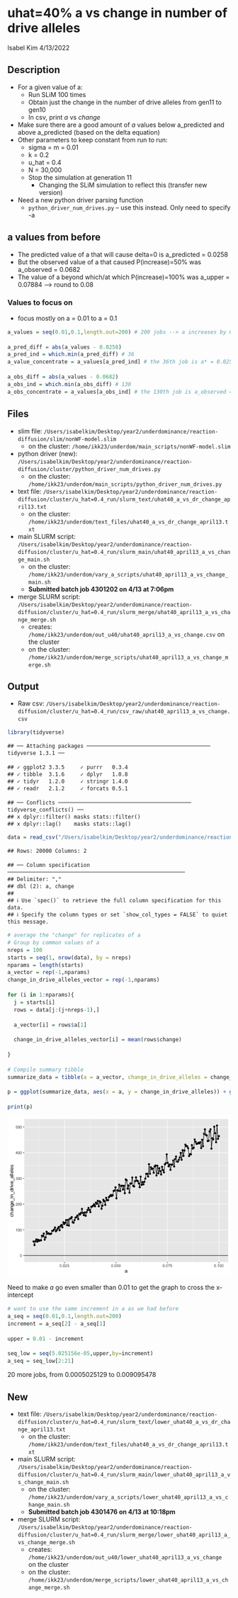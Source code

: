 uhat=40% a vs change in number of drive alleles
================
Isabel Kim
4/13/2022

## Description

-   For a given value of a:
    -   Run SLiM 100 times
    -   Obtain just the change in the number of drive alleles from gen11
        to gen10
    -   In csv, print *a* vs *change*
-   Make sure there are a good amount of *a* values below a_predicted
    and above a_predicted (based on the delta equation)
-   Other parameters to keep constant from run to run:
    -   sigma = m = 0.01
    -   k = 0.2
    -   u_hat = 0.4
    -   N = 30,000
    -   Stop the simulation at generation 11
        -   Changing the SLiM simulation to reflect this (transfer new
            version)
-   Need a new python driver parsing function
    -   `python_driver_num_drives.py` – use this instead. Only need to
        specify -a

## a values from before

-   The predicted value of a that will cause delta=0 is a_predicted =
    0.0258
-   But the observed value of a that caused P(increase)=50% was
    a_observed = 0.0682
-   The value of a beyond which/at which P(increase)=100% was a_upper =
    0.07884 –> round to 0.08

### Values to focus on

-   focus mostly on a = 0.01 to a = 0.1

``` r
a_values = seq(0.01,0.1,length.out=200) # 200 jobs --> a increases by 0.00045 only

a_pred_diff = abs(a_values - 0.0258)
a_pred_ind = which.min(a_pred_diff) # 36
a_value_concentrate = a_values[a_pred_ind] # the 36th job is a* = 0.02582915

a_obs_diff = abs(a_values - 0.0682)
a_obs_ind = which.min(a_obs_diff) # 130
a_obs_concentrate = a_values[a_obs_ind] # the 130th job is a_observed = 0.06834171
```

## Files

-   slim file:
    `/Users/isabelkim/Desktop/year2/underdominance/reaction-diffusion/slim/nonWF-model.slim`
    -   on the cluster:
        `/home/ikk23/underdom/main_scripts/nonWF-model.slim`
-   python driver (new):
    `/Users/isabelkim/Desktop/year2/underdominance/reaction-diffusion/cluster/python_driver_num_drives.py`
    -   on the cluster:
        `/home/ikk23/underdom/main_scripts/python_driver_num_drives.py`
-   text file:
    `/Users/isabelkim/Desktop/year2/underdominance/reaction-diffusion/cluster/u_hat=0.4_run/slurm_text/uhat40_a_vs_dr_change_april13.txt`
    -   on the cluster:
        `/home/ikk23/underdom/text_files/uhat40_a_vs_dr_change_april13.txt`
-   main SLURM script:
    `/Users/isabelkim/Desktop/year2/underdominance/reaction-diffusion/cluster/u_hat=0.4_run/slurm_main/uhat40_april13_a_vs_change_main.sh`
    -   on the cluster:
        `/home/ikk23/underdom/vary_a_scripts/uhat40_april13_a_vs_change_main.sh`
    -   **Submitted batch job 4301202 on 4/13 at 7:06pm**
-   merge SLURM script:
    `/Users/isabelkim/Desktop/year2/underdominance/reaction-diffusion/cluster/u_hat=0.4_run/slurm_merge/uhat40_april13_a_vs_change_merge.sh`
    -   creates:
        `/home/ikk23/underdom/out_u40/uhat40_april13_a_vs_change.csv` on
        the cluster
    -   on the cluster:
        `/home/ikk23/underdom/merge_scripts/uhat40_april13_a_vs_change_merge.sh`

## Output

-   Raw csv:
    `/Users/isabelkim/Desktop/year2/underdominance/reaction-diffusion/cluster/u_hat=0.4_run/csv_raw/uhat40_april13_a_vs_change.csv`

``` r
library(tidyverse)
```

    ## ── Attaching packages ─────────────────────────────────────── tidyverse 1.3.1 ──

    ## ✓ ggplot2 3.3.5     ✓ purrr   0.3.4
    ## ✓ tibble  3.1.6     ✓ dplyr   1.0.8
    ## ✓ tidyr   1.2.0     ✓ stringr 1.4.0
    ## ✓ readr   2.1.2     ✓ forcats 0.5.1

    ## ── Conflicts ────────────────────────────────────────── tidyverse_conflicts() ──
    ## x dplyr::filter() masks stats::filter()
    ## x dplyr::lag()    masks stats::lag()

``` r
data = read_csv("/Users/isabelkim/Desktop/year2/underdominance/reaction-diffusion/cluster/u_hat=0.4_run/csv_raw/uhat40_april13_a_vs_change.csv") %>% arrange(a)
```

    ## Rows: 20000 Columns: 2

    ## ── Column specification ────────────────────────────────────────────────────────
    ## Delimiter: ","
    ## dbl (2): a, change
    ## 
    ## ℹ Use `spec()` to retrieve the full column specification for this data.
    ## ℹ Specify the column types or set `show_col_types = FALSE` to quiet this message.

``` r
# average the "change" for replicates of a
# Group by common values of a
nreps = 100
starts = seq(1, nrow(data), by = nreps)
nparams = length(starts)
a_vector = rep(-1,nparams)
change_in_drive_alleles_vector = rep(-1,nparams)

for (i in 1:nparams){
  j = starts[i]
  rows = data[j:(j+nreps-1),]
  
  a_vector[i] = rows$a[1]
  
  change_in_drive_alleles_vector[i] = mean(rows$change)
  
}

# Compile summary tibble
summarize_data = tibble(a = a_vector, change_in_drive_alleles = change_in_drive_alleles_vector)

p = ggplot(summarize_data, aes(x = a, y = change_in_drive_alleles)) + geom_point() + geom_line() + ylim(0, max(summarize_data$change_in_drive_alleles)) + geom_hline(yintercept= 0) 

print(p)
```

![](april13-uhat40_a_vs_change_in_dr_files/figure-gfm/unnamed-chunk-2-1.png)<!-- -->

Need to make *a* go even smaller than 0.01 to get the graph to cross the
x-intercept

``` r
# want to use the same increment in a as we had before
a_seq = seq(0.01,0.1,length.out=200)
increment = a_seq[2] - a_seq[1]

upper = 0.01 - increment

seq_low = seq(5.025156e-05,upper,by=increment)
a_seq = seq_low[2:21]
```

20 more jobs, from 0.0005025129 to 0.009095478

## New

-   text file:
    `/Users/isabelkim/Desktop/year2/underdominance/reaction-diffusion/cluster/u_hat=0.4_run/slurm_text/lower_uhat40_a_vs_dr_change_april13.txt`
    -   on the cluster:
        `/home/ikk23/underdom/text_files/uhat40_a_vs_dr_change_april13.txt`
-   main SLURM script:
    `/Users/isabelkim/Desktop/year2/underdominance/reaction-diffusion/cluster/u_hat=0.4_run/slurm_main/lower_uhat40_april13_a_vs_change_main.sh`
    -   on the cluster:
        `/home/ikk23/underdom/vary_a_scripts/lower_uhat40_april13_a_vs_change_main.sh`
    -   **Submitted batch job 4301476 on 4/13 at 10:18pm**
-   merge SLURM script:
    `/Users/isabelkim/Desktop/year2/underdominance/reaction-diffusion/cluster/u_hat=0.4_run/slurm_merge/lower_uhat40_april13_a_vs_change_merge.sh`
    -   creates:
        `/home/ikk23/underdom/out_u40/lower_uhat40_april13_a_vs_change`
        on the cluster
    -   on the cluster:
        `/home/ikk23/underdom/merge_scripts/lower_uhat40_april13_a_vs_change_merge.sh`
